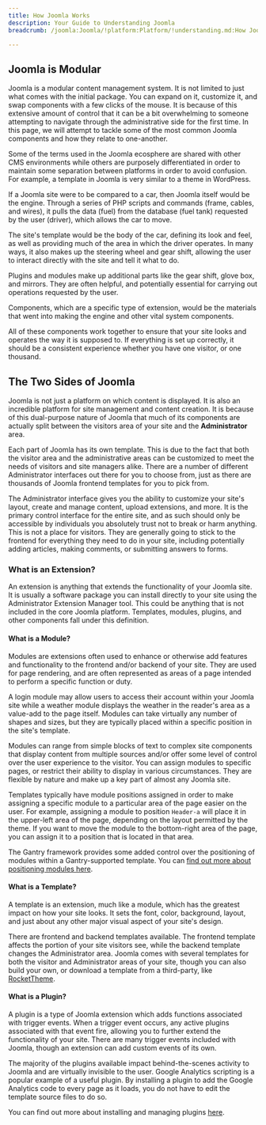 ```yaml
---
title: How Joomla Works
description: Your Guide to Understanding Joomla
breadcrumb: /joomla:Joomla/!platform:Platform/!understanding.md:How Joomla Works

---
```


Joomla is Modular
-----

Joomla is a modular content management system. It is not limited to just what comes with the initial package. You can expand on it, customize it, and swap components with a few clicks of the mouse. It is because of this extensive amount of control that it can be a bit overwhelming to someone attempting to navigate through the administrative side for the first time. In this page, we will attempt to tackle some of the most common Joomla components and how they relate to one-another.

Some of the terms used in the Joomla ecosphere are shared with other CMS environments while others are purposely differentiated in order to maintain some separation between platforms in order to avoid confusion. For example, a template in Joomla is very similar to a theme in WordPress.

If a Joomla site were to be compared to a car, then Joomla itself would be the engine. Through a series of PHP scripts and commands (frame, cables, and wires), it pulls the data (fuel) from the database (fuel tank) requested by the user (driver), which allows the car to move.

The site's template would be the body of the car, defining its look and feel, as well as providing much of the area in which the driver operates. In many ways, it also makes up the steering wheel and gear shift, allowing the user to interact directly with the site and tell it what to do.

Plugins and modules make up additional parts like the gear shift, glove box, and mirrors. They are often helpful, and potentially essential for carrying out operations requested by the user.

Components, which are a specific type of extension, would be the materials that went into making the engine and other vital system components.

All of these components work together to ensure that your site looks and operates the way it is supposed to. If everything is set up correctly, it should be a consistent experience whether you have one visitor, or one thousand.

The Two Sides of Joomla
------

Joomla is not just a platform on which content  is displayed. It is also an incredible platform for site management and content creation. It is because of this dual-purpose nature of Joomla that much of its components are actually split between the visitors area of your site and the **Administrator** area.

Each part of Joomla has its own template. This is due to the fact that both the visitor area and the administrative areas can be customized to meet the needs of visitors and site managers alike. There are a number of different Administrator interfaces out there for you to choose from, just as there are thousands of  Joomla frontend templates for you to pick from.

The Administrator interface gives you the ability to customize your site's layout, create and manage content, upload extensions, and more. It is the primary control interface for the entire site, and as such should only be accessible by individuals you absolutely trust not to break or harm anything. This is not a place for visitors. They are generally going to stick to the frontend for everything they need to do in your site, including potentially adding articles, making comments, or submitting answers to forms.

### What is an Extension?

An extension is anything that extends the functionality of your Joomla site. It is usually a software package you can install directly to your site using the Administrator Extension Manager tool. This could be anything that is not included in the core Joomla platform. Templates, modules, plugins, and other components fall under this definition.

#### What is a Module?

Modules are extensions often used to enhance or otherwise add features and functionality to the frontend and/or backend of your site. They are used for page rendering, and are often represented as areas of a page intended to perform a specific function or duty.

A login module may allow users to access their account within your Joomla site while a weather module displays the weather in the reader's area as a value-add to the page itself. Modules can take virtually any number of shapes and sizes, but they are typically placed within a specific position in the site's template.

Modules can range from simple blocks of text to complex site components that display content from multiple sources and/or offer some level of control over the user experience to the visitor. You can assign modules to specific pages, or restrict their ability to display in various circumstances. They are flexible by nature and make up a key part of almost any Joomla site.

Templates typically have module positions assigned in order to make assigning a specific module to a particular area of the page easier on the user. For example, assigning a module to position `Header-a` will place it in the upper-left area of the page, depending on the layout permitted by the theme. If you want to move the module to the bottom-right area of the page, you can assign it to a position that is located in that area.

The Gantry framework provides some added control over the positioning of modules within a Gantry-supported template. You can [find out more about positioning modules here][modules].

#### What is a Template?

A template is an extension, much like a module, which has the greatest impact on how your site looks. It sets the font, color, background, layout, and just about any other major visual aspect of your site's design.

There are frontend and backend templates available. The frontend template affects the portion of your site visitors see, while the backend template changes the Administrator area. Joomla comes with several templates for both the visitor and Administrator areas of your site, though you can also build your own, or download a template from a third-party, like [RocketTheme][rockettheme].

#### What is a Plugin?

A plugin is a type of Joomla extension which adds functions associated with trigger events. When a trigger event occurs, any active plugins associated with that event fire, allowing you to further extend the functionality of your site. There are many trigger events included with Joomla, though an extension can add custom events of its own.

The majority of the plugins available impact behind-the-scenes activity to Joomla and are virtually invisible to the user. Google Analytics scripting is a popular example of a useful plugin. By installing a plugin to add the Google Analytics code to every page as it loads, you do not have to edit the template source files to do so.

You can find out more about installing and managing plugins [here][plugins].

[rockettheme]: http://www.rockettheme.com
[plugins]: extensions.md
[modules]: http://docs.gantry.org/gantry4/configure/layouts